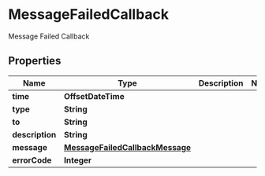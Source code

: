 

# MessageFailedCallback

Message Failed Callback

## Properties

| Name | Type | Description | Notes |
|------------ | ------------- | ------------- | -------------|
|**time** | **OffsetDateTime** |  |  |
|**type** | **String** |  |  |
|**to** | **String** |  |  |
|**description** | **String** |  |  |
|**message** | [**MessageFailedCallbackMessage**](MessageFailedCallbackMessage.md) |  |  |
|**errorCode** | **Integer** |  |  |




